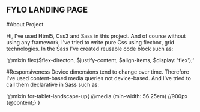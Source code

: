 ## FYLO LANDING PAGE

#About Project

Hi, I've used Html5, Css3 and Sass in this project. And of course without using any framework, I've tried to write pure Css using flexbox, grid technologies. In the Sass I've created reusable code block such as:

'@mixin flex($flex-directon, $justify-content, $align-items, $display: 'flex');'

#Responsiveness
Device dimensions tend to change over time. Therefore I've used content-based media queries not device-based. And I've tried to call them declarative in Sass such as:

'@mixin for-tablet-landscape-up{
    @media (min-width: 56.25em) //900px {@content;}
}
